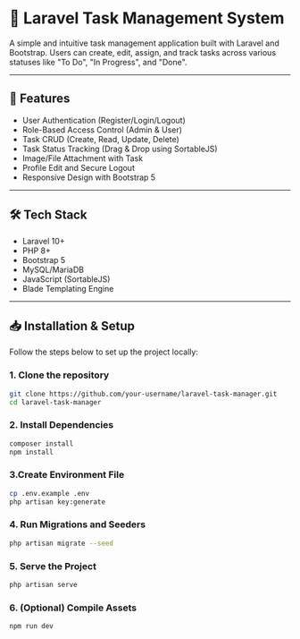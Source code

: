 # 📝 Laravel Task Management System

A simple and intuitive task management application built with Laravel and Bootstrap. Users can create, edit, assign, and track tasks across various statuses like "To Do", "In Progress", and "Done".

---

## 🚀 Features

- User Authentication (Register/Login/Logout)
- Role-Based Access Control (Admin & User)
- Task CRUD (Create, Read, Update, Delete)
- Task Status Tracking (Drag & Drop using SortableJS)
- Image/File Attachment with Task
- Profile Edit and Secure Logout
- Responsive Design with Bootstrap 5

---

## 🛠 Tech Stack

- Laravel 10+
- PHP 8+
- Bootstrap 5
- MySQL/MariaDB
- JavaScript (SortableJS)
- Blade Templating Engine

---



## 📥 Installation & Setup

Follow the steps below to set up the project locally:

### 1. Clone the repository

```bash
git clone https://github.com/your-username/laravel-task-manager.git
cd laravel-task-manager
```

### 2. Install Dependencies
```bash
composer install
npm install
```
### 3.Create Environment File
```bash
cp .env.example .env
php artisan key:generate
```

 ### 4. Run Migrations and Seeders
```bash
php artisan migrate --seed
```
### 5. Serve the Project
```bash
php artisan serve
```

### 6. (Optional) Compile Assets
```bash
npm run dev
 ```


